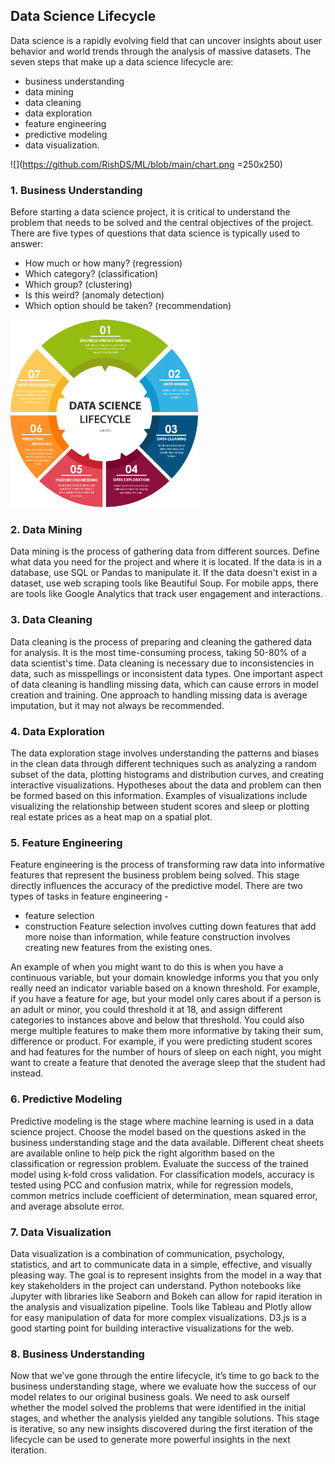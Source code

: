 ## Data Science Lifecycle

Data science is a rapidly evolving field that can uncover insights about user behavior and world trends through the analysis of massive datasets. The seven steps that make up a data science lifecycle are: 
* business understanding
* data mining
* data cleaning
* data exploration
* feature engineering
* predictive modeling
* data visualization.

![](https://github.com/RishDS/ML/blob/main/chart.png =250x250)

### 1. Business Understanding
Before starting a data science project, it is critical to understand the problem that needs to be solved and the central objectives of the project.
There are five types of questions that data science is typically used to answer: 
* How much or how many? (regression)
* Which category? (classification)
* Which group? (clustering)
* Is this weird? (anomaly detection)
* Which option should be taken? (recommendation)

<img src="https://github.com/RishDS/ML/blob/main/chart.png" width="300" height="300">

### 2. Data Mining
Data mining is the process of gathering data from different sources. Define what data you need for the project and where it is located. If the data is in a database, use SQL or Pandas to manipulate it. If the data doesn't exist in a dataset, use web scraping tools like Beautiful Soup. For mobile apps, there are tools like Google Analytics that track user engagement and interactions.

### 3. Data Cleaning
Data cleaning is the process of preparing and cleaning the gathered data for analysis. It is the most time-consuming process, taking 50-80% of a data scientist's time. Data cleaning is necessary due to inconsistencies in data, such as misspellings or inconsistent data types. One important aspect of data cleaning is handling missing data, which can cause errors in model creation and training. One approach to handling missing data is average imputation, but it may not always be recommended.

### 4. Data Exploration
The data exploration stage involves understanding the patterns and biases in the clean data through different techniques such as analyzing a random subset of the data, plotting histograms and distribution curves, and creating interactive visualizations. Hypotheses about the data and problem can then be formed based on this information. Examples of visualizations include visualizing the relationship between student scores and sleep or plotting real estate prices as a heat map on a spatial plot.

### 5. Feature Engineering
Feature engineering is the process of transforming raw data into informative features that represent the business problem being solved. This stage directly influences the accuracy of the predictive model. There are two types of tasks in feature engineering - 
* feature selection
* construction
Feature selection involves cutting down features that add more noise than information, while feature construction involves creating new features from the existing ones.

An example of when you might want to do this is when you have a continuous variable, but your domain knowledge informs you that you only really need an indicator variable based on a known threshold. For example, if you have a feature for age, but your model only cares about if a person is an adult or minor, you could threshold it at 18, and assign different categories to instances above and below that threshold. You could also merge multiple features to make them more informative by taking their sum, difference or product. For example, if you were predicting student scores and had features for the number of hours of sleep on each night, you might want to create a feature that denoted the average sleep that the student had instead.

### 6. Predictive Modeling
Predictive modeling is the stage where machine learning is used in a data science project. Choose the model based on the questions asked in the business understanding stage and the data available. Different cheat sheets are available online to help pick the right algorithm based on the classification or regression problem. Evaluate the success of the trained model using k-fold cross validation. For classification models, accuracy is tested using PCC and confusion matrix, while for regression models, common metrics include coefficient of determination, mean squared error, and average absolute error.

### 7. Data Visualization
Data visualization is a combination of communication, psychology, statistics, and art to communicate data in a simple, effective, and visually pleasing way. The goal is to represent insights from the model in a way that key stakeholders in the project can understand. Python notebooks like Jupyter with libraries like Seaborn and Bokeh can allow for rapid iteration in the analysis and visualization pipeline. Tools like Tableau and Plotly allow for easy manipulation of data for more complex visualizations. D3.js is a good starting point for building interactive visualizations for the web.

### 8. Business Understanding
Now that we’ve gone through the entire lifecycle, it’s time to go back to the business understanding stage, where we evaluate how the success of our model relates to our original business goals. We need to ask ourself whether the model solved the problems that were identified in the initial stages, and whether the analysis yielded any tangible solutions. This stage is iterative, so any new insights discovered during the first iteration of the lifecycle can be used to generate more powerful insights in the next iteration.
